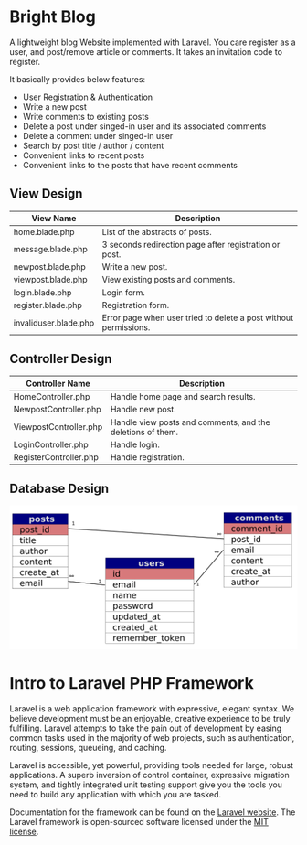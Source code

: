 # Bright Blog
A lightweight blog Website implemented with Laravel. 
You care register as a user, and post/remove article or comments.
It takes an invitation code to register.

It basically provides below features:
*	User Registration & Authentication
*	Write a new post
*	Write comments to existing posts
*	Delete a post under singed-in user and its associated comments
*	Delete a comment under singed-in user
*	Search by post title / author / content
*	Convenient links to recent posts
*	Convenient links to the posts that have recent comments


## View Design
|    View Name                |    Description                                                           |
|-----------------------------|--------------------------------------------------------------------------|
|    home.blade.php           |    List of the abstracts of posts.                                       |
|    message.blade.php        |    3 seconds redirection page after registration or post.                |
|    newpost.blade.php        |    Write a new post.                                                     |
|    viewpost.blade.php       |    View existing posts and comments.                                     |
|    login.blade.php          |    Login form.                                                           |
|    register.blade.php       |    Registration form.                                                    |
|    invaliduser.blade.php    |    Error page when user tried to   delete a post without permissions.    |

## Controller Design
|    Controller Name           |    Description                                                     |
|------------------------------|--------------------------------------------------------------------|
|    HomeController.php        |    Handle home page and search   results.                          |
|    NewpostController.php     |    Handle new post.                                                |
|    ViewpostController.php    |    Handle view posts and comments,   and the deletions of them.    |
|    LoginController.php       |    Handle login.                                                   |
|    RegisterController.php    |    Handle registration.                                            |

## Database Design
![alt text](https://github.com/caryxing/bblog/blob/master/db_er.png)


# Intro to Laravel PHP Framework
Laravel is a web application framework with expressive, elegant syntax. We believe development must be an enjoyable, creative experience to be truly fulfilling. Laravel attempts to take the pain out of development by easing common tasks used in the majority of web projects, such as authentication, routing, sessions, queueing, and caching.

Laravel is accessible, yet powerful, providing tools needed for large, robust applications. A superb inversion of control container, expressive migration system, and tightly integrated unit testing support give you the tools you need to build any application with which you are tasked.

Documentation for the framework can be found on the [Laravel website](http://laravel.com/docs).
The Laravel framework is open-sourced software licensed under the [MIT license](http://opensource.org/licenses/MIT).
